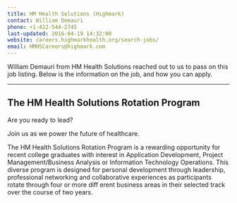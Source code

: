 ```yaml
---
title: HM Health Solutions (Highmark)
contact: William Demauri
phone: +1-412-544-2745
last-updated: 2016-04-19 14:32:00
website: careers.highmarkhealth.org/search-jobs/
email: HMHSCareers@highmark.com
---
```

William Demauri from HM Health Solutions reached out to us to pass on this job listing. Below is the information on the job, and how you can apply.

***

## The HM Health Solutions Rotation Program

Are you ready to lead?

Join us as we power the future of healthcare.

The HM Health Solutions Rotation Program is a rewarding opportunity for recent college graduates with interest in Application Development, Project Management/Business Analysis or Information Technology Operations. This diverse program is designed for personal development through leadership, professional networking and collaborative experiences as participants rotate through four or more diff erent business areas in their selected track over the course of two years. 

<object width="100%" data="//raw.githubusercontent.com/Pitt-CSC/pitt-csc.github.io/243a036bfa9a575fa2a611d1ac7209cee7571756/assets/pdf/HMHealth.pdf" type="application/pdf">
